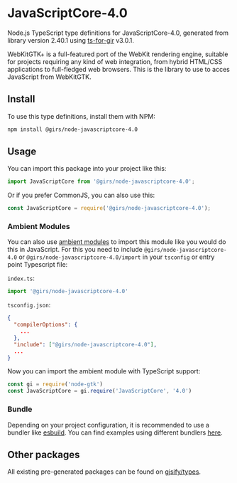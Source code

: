 
# JavaScriptCore-4.0

Node.js TypeScript type definitions for JavaScriptCore-4.0, generated from library version 2.40.1 using [ts-for-gir](https://github.com/gjsify/ts-for-gir) v3.0.1.

WebKitGTK+ is a full-featured port of the WebKit rendering engine, suitable for projects requiring any kind of web integration, from hybrid HTML/CSS applications to full-fledged web browsers. This is the library to use to acces JavaScript from WebKitGTK.

## Install

To use this type definitions, install them with NPM:
```bash
npm install @girs/node-javascriptcore-4.0
```

## Usage

You can import this package into your project like this:
```ts
import JavaScriptCore from '@girs/node-javascriptcore-4.0';
```

Or if you prefer CommonJS, you can also use this:
```ts
const JavaScriptCore = require('@girs/node-javascriptcore-4.0');
```

### Ambient Modules

You can also use [ambient modules](https://github.com/gjsify/ts-for-gir/tree/main/packages/cli#ambient-modules) to import this module like you would do this in JavaScript.
For this you need to include `@girs/node-javascriptcore-4.0` or `@girs/node-javascriptcore-4.0/import` in your `tsconfig` or entry point Typescript file:

`index.ts`:
```ts
import '@girs/node-javascriptcore-4.0'
```

`tsconfig.json`:
```json
{
  "compilerOptions": {
    ...
  },
  "include": ["@girs/node-javascriptcore-4.0"],
  ...
}
```

Now you can import the ambient module with TypeScript support: 

```ts
const gi = require('node-gtk')
const JavaScriptCore = gi.require('JavaScriptCore', '4.0')
```


### Bundle

Depending on your project configuration, it is recommended to use a bundler like [esbuild](https://esbuild.github.io/). You can find examples using different bundlers [here](https://github.com/gjsify/ts-for-gir/tree/main/examples).

## Other packages

All existing pre-generated packages can be found on [gjsify/types](https://github.com/gjsify/types).

